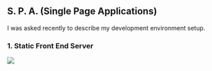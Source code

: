 
## S. P. A. (Single Page Applications)

I was asked recently to describe my development environment setup.

### 1. Static Front End Server 


![](//cekvenich.site44.com/post/vwall/players.png)
